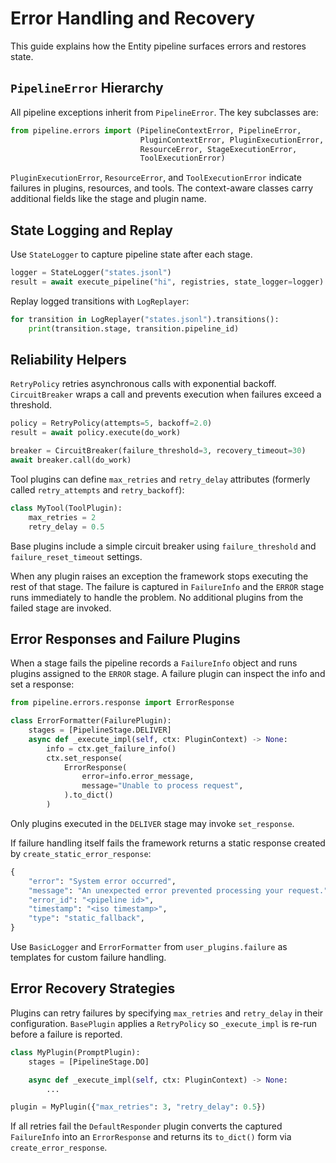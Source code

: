 # Error Handling and Recovery

This guide explains how the Entity pipeline surfaces errors and restores state.

## `PipelineError` Hierarchy

All pipeline exceptions inherit from `PipelineError`. The key subclasses are:

```python
from pipeline.errors import (PipelineContextError, PipelineError,
                             PluginContextError, PluginExecutionError,
                             ResourceError, StageExecutionError,
                             ToolExecutionError)

```

`PluginExecutionError`, `ResourceError`, and `ToolExecutionError` indicate failures in plugins, resources, and tools. The context-aware classes carry additional fields like the stage and plugin name.

## State Logging and Replay

Use `StateLogger` to capture pipeline state after each stage.

```python
logger = StateLogger("states.jsonl")
result = await execute_pipeline("hi", registries, state_logger=logger)
```

Replay logged transitions with `LogReplayer`:

```python
for transition in LogReplayer("states.jsonl").transitions():
    print(transition.stage, transition.pipeline_id)
```

## Reliability Helpers

`RetryPolicy` retries asynchronous calls with exponential backoff. `CircuitBreaker` wraps a call and prevents execution when failures exceed a threshold.

```python
policy = RetryPolicy(attempts=5, backoff=2.0)
result = await policy.execute(do_work)

breaker = CircuitBreaker(failure_threshold=3, recovery_timeout=30)
await breaker.call(do_work)
```

Tool plugins can define `max_retries` and `retry_delay` attributes (formerly
called `retry_attempts` and `retry_backoff`):

```python
class MyTool(ToolPlugin):
    max_retries = 2
    retry_delay = 0.5
```

Base plugins include a simple circuit breaker using `failure_threshold` and `failure_reset_timeout` settings.

When any plugin raises an exception the framework stops executing the rest of that stage.
The failure is captured in `FailureInfo` and the `ERROR` stage runs immediately
to handle the problem. No additional plugins from the failed stage are invoked.

## Error Responses and Failure Plugins

When a stage fails the pipeline records a `FailureInfo` object and runs plugins assigned to the `ERROR` stage. A failure plugin can inspect the info and set a response:

```python
from pipeline.errors.response import ErrorResponse

class ErrorFormatter(FailurePlugin):
    stages = [PipelineStage.DELIVER]
    async def _execute_impl(self, ctx: PluginContext) -> None:
        info = ctx.get_failure_info()
        ctx.set_response(
            ErrorResponse(
                error=info.error_message,
                message="Unable to process request",
            ).to_dict()
        )
```

Only plugins executed in the `DELIVER` stage may invoke ``set_response``.

If failure handling itself fails the framework returns a static response created by `create_static_error_response`:

```python
{
    "error": "System error occurred",
    "message": "An unexpected error prevented processing your request.",
    "error_id": "<pipeline id>",
    "timestamp": "<iso timestamp>",
    "type": "static_fallback",
}
```

Use `BasicLogger` and `ErrorFormatter` from `user_plugins.failure` as templates for custom failure handling.

## Error Recovery Strategies

Plugins can retry failures by specifying `max_retries` and `retry_delay` in their configuration. `BasePlugin` applies a `RetryPolicy` so `_execute_impl` is re-run before a failure is reported.

```python
class MyPlugin(PromptPlugin):
    stages = [PipelineStage.DO]

    async def _execute_impl(self, ctx: PluginContext) -> None:
        ...

plugin = MyPlugin({"max_retries": 3, "retry_delay": 0.5})
```

If all retries fail the `DefaultResponder` plugin converts the captured `FailureInfo`
into an `ErrorResponse` and returns its `to_dict()` form via `create_error_response`.
